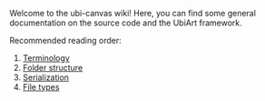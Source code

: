 Welcome to the ubi-canvas wiki! Here, you can find some general documentation on the source code and the UbiArt framework.

Recommended reading order:
1. [Terminology](Terminology)
2. [Folder structure](Folder-structure)
3. [Serialization](Serialization)
4. [File types](File-types)